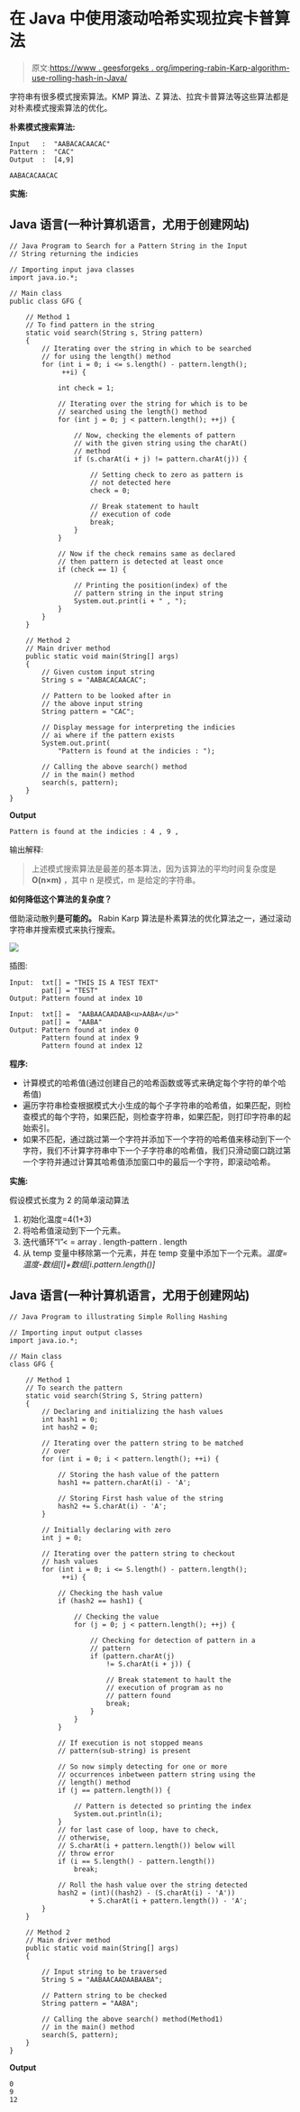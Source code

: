 # 在 Java 中使用滚动哈希实现拉宾卡普算法

> 原文:[https://www . geesforgeks . org/impering-rabin-Karp-algorithm-use-rolling-hash-in-Java/](https://www.geeksforgeeks.org/implementing-rabin-karp-algorithm-using-rolling-hash-in-java/)

字符串有很多模式搜索算法。KMP 算法、Z 算法、拉宾卡普算法等这些算法都是对朴素模式搜索算法的优化。

**朴素模式搜索算法:**

```
Input   :  "AABACACAACAC"
Pattern :  "CAC"
Output  :  [4,9]

AABACACAACAC
```

**实施:**

## Java 语言(一种计算机语言，尤用于创建网站)

```
// Java Program to Search for a Pattern String in the Input
// String returning the indicies

// Importing input java classes
import java.io.*;

// Main class
public class GFG {

    // Method 1
    // To find pattern in the string
    static void search(String s, String pattern)
    {
        // Iterating over the string in which to be searched
        // for using the length() method
        for (int i = 0; i <= s.length() - pattern.length();
             ++i) {

            int check = 1;

            // Iterating over the string for which is to be
            // searched using the length() method
            for (int j = 0; j < pattern.length(); ++j) {

                // Now, checking the elements of pattern
                // with the given string using the charAt()
                // method
                if (s.charAt(i + j) != pattern.charAt(j)) {

                    // Setting check to zero as pattern is
                    // not detected here
                    check = 0;

                    // Break statement to hault
                    // execution of code
                    break;
                }
            }

            // Now if the check remains same as declared
            // then pattern is detected at least once
            if (check == 1) {

                // Printing the position(index) of the
                // pattern string in the input string
                System.out.print(i + " , ");
            }
        }
    }

    // Method 2
    // Main driver method
    public static void main(String[] args)
    {
        // Given custom input string
        String s = "AABACACAACAC";

        // Pattern to be looked after in
        // the above input string
        String pattern = "CAC";

        // Display message for interpreting the indicies
        // ai where if the pattern exists
        System.out.print(
            "Pattern is found at the indicies : ");

        // Calling the above search() method
        // in the main() method
        search(s, pattern);
    }
}
```

**Output**

```
Pattern is found at the indicies : 4 , 9 , 
```

输出解释:

> 上述模式搜索算法是最差的基本算法，因为该算法的平均时间复杂度是 **O(n×m)** ，其中 n 是模式，m 是给定的字符串。

**如何降低这个算法的复杂度？**

借助滚动散列**是可能的。** Rabin Karp 算法是朴素算法的优化算法之一，通过滚动字符串并搜索模式来执行搜索。

![](img/ff7dd4578dc95249d59307920f454a40.png)

插图:

```
Input:  txt[] = "THIS IS A TEST TEXT"
        pat[] = "TEST"
Output: Pattern found at index 10

Input:  txt[] =  "AABAACAADAAB<u>AABA</u>"
        pat[] =  "AABA"
Output: Pattern found at index 0
        Pattern found at index 9
        Pattern found at index 12
```

**程序:**

*   计算模式的哈希值(通过创建自己的哈希函数或等式来确定每个字符的单个哈希值)
*   遍历字符串检查根据模式大小生成的每个子字符串的哈希值，如果匹配，则检查模式的每个字符，如果匹配，则检查字符串，如果匹配，则打印字符串的起始索引。
*   如果不匹配，通过跳过第一个字符并添加下一个字符的哈希值来移动到下一个字符，我们不计算字符串中下一个子字符串的哈希值，我们只滑动窗口跳过第一个字符并通过计算其哈希值添加窗口中的最后一个字符，即滚动哈希。

**实施:**

假设模式长度为 2 的简单滚动算法

1.  初始化温度=4(1+3)
2.  将哈希值滚动到下一个元素。
3.  迭代循环“I”< = array . length-pattern . length
4.  从 temp 变量中移除第一个元素，并在 temp 变量中添加下一个元素。*温度=温度-数组[I]+数组[i.pattern.length()]*

## Java 语言(一种计算机语言，尤用于创建网站)

```
// Java Program to illustrating Simple Rolling Hashing

// Importing input output classes
import java.io.*;

// Main class
class GFG {

    // Method 1
    // To search the pattern
    static void search(String S, String pattern)
    {
        // Declaring and initializing the hash values
        int hash1 = 0;
        int hash2 = 0;

        // Iterating over the pattern string to be matched
        // over
        for (int i = 0; i < pattern.length(); ++i) {

            // Storing the hash value of the pattern
            hash1 += pattern.charAt(i) - 'A';

            // Storing First hash value of the string
            hash2 += S.charAt(i) - 'A';
        }

        // Initially declaring with zero
        int j = 0;

        // Iterating over the pattern string to checkout
        // hash values
        for (int i = 0; i <= S.length() - pattern.length();
             ++i) {

            // Checking the hash value
            if (hash2 == hash1) {

                // Checking the value
                for (j = 0; j < pattern.length(); ++j) {

                    // Checking for detection of pattern in a
                    // pattern
                    if (pattern.charAt(j)
                        != S.charAt(i + j)) {

                        // Break statement to hault the
                        // execution of program as no
                        // pattern found
                        break;
                    }
                }
            }

            // If execution is not stopped means
            // pattern(sub-string) is present

            // So now simply detecting for one or more
            // occurrences inbetween pattern string using the
            // length() method
            if (j == pattern.length()) {

                // Pattern is detected so printing the index
                System.out.println(i);
            }
            // for last case of loop, have to check,
            // otherwise,
            // S.charAt(i + pattern.length()) below will
            // throw error
            if (i == S.length() - pattern.length())
                break;

            // Roll the hash value over the string detected
            hash2 = (int)((hash2) - (S.charAt(i) - 'A'))
                    + S.charAt(i + pattern.length()) - 'A';
        }
    }

    // Method 2
    // Main driver method
    public static void main(String[] args)
    {

        // Input string to be traversed
        String S = "AABAACAADAABAABA";

        // Pattern string to be checked
        String pattern = "AABA";

        // Calling the above search() method(Method1)
        // in the main() method
        search(S, pattern);
    }
}
```

**Output**

```
0
9
12
```